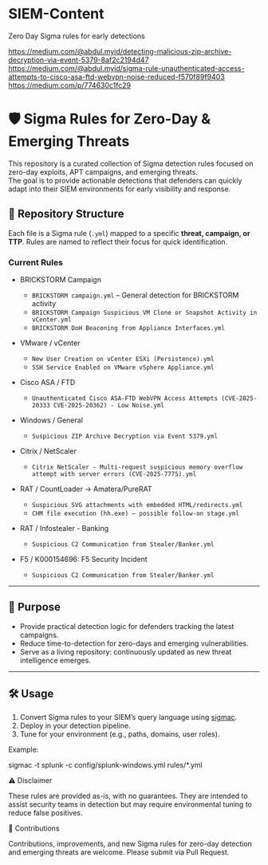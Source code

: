 # SIEM-Content
Zero Day Sigma rules for early detections

https://medium.com/@abdul.myid/detecting-malicious-zip-archive-decryption-via-event-5379-8af2c2194d47
https://medium.com/@abdul.myid/sigma-rule-unauthenticated-access-attempts-to-cisco-asa-ftd-webvpn-noise-reduced-f570f89f9403
https://medium.com/p/774630c1fc29

# 🛡️ Sigma Rules for Zero-Day & Emerging Threats  

This repository is a curated collection of Sigma detection rules focused on zero-day exploits, APT campaigns, and emerging threats.  
The goal is to provide actionable detections that defenders can quickly adapt into their SIEM environments for early visibility and response.  


## 📂 Repository Structure  

Each file is a Sigma rule (`.yml`) mapped to a specific **threat, campaign, or TTP**. Rules are named to reflect their focus for quick identification.  

### Current Rules  
- BRICKSTORM Campaign
  - `BRICKSTORM campaign.yml` – General detection for BRICKSTORM activity  
  - `BRICKSTORM Campaign Suspicious VM Clone or Snapshot Activity in vCenter.yml`  
  - `BRICKSTORM DoH Beaconing from Appliance Interfaces.yml`  

- VMware / vCenter
  - `New User Creation on vCenter ESXi (Persistence).yml`  
  - `SSH Service Enabled on VMware vSphere Appliance.yml`  

- Cisco ASA / FTD
  - `Unauthenticated Cisco ASA-FTD WebVPN Access Attempts (CVE-2025-20333 CVE-2025-20362) - Low Noise.yml`  

- Windows / General
  - `Suspicious ZIP Archive Decryption via Event 5379.yml`
 
- Citrix / NetScaler
  - `Citrix NetScaler - Multi-request suspicious memory overflow attempt with server errors (CVE-2025-7775).yml`

- RAT / CountLoader → Amatera/PureRAT
  - `Suspicious SVG attachments with embedded HTML/redirects.yml`
  - `CHM file execution (hh.exe) — possible follow-on stage.yml`
 
- RAT / Infostealer - Banking 
  - `Suspicious C2 Communication from Stealer/Banker.yml`

- F5 / K000154696: F5 Security Incident  
  - `Suspicious C2 Communication from Stealer/Banker.yml`
  

---

## 🚀 Purpose  

- Provide practical detection logic for defenders tracking the latest campaigns.  
- Reduce time-to-detection for zero-days and emerging vulnerabilities.  
- Serve as a living repository: continuously updated as new threat intelligence emerges.  

---

## 🛠️ Usage  

1. Convert Sigma rules to your SIEM’s query language using [sigmac](https://github.com/SigmaHQ/sigma).  
2. Deploy in your detection pipeline.  
3. Tune for your environment (e.g., paths, domains, user roles).  

Example:  

sigmac -t splunk -c config/splunk-windows.yml rules/*.yml


⚠️ Disclaimer

These rules are provided as-is, with no guarantees.
They are intended to assist security teams in detection but may require environmental tuning to reduce false positives.

📌 Contributions

Contributions, improvements, and new Sigma rules for zero-day detection and emerging threats are welcome. Please submit via Pull Request.
